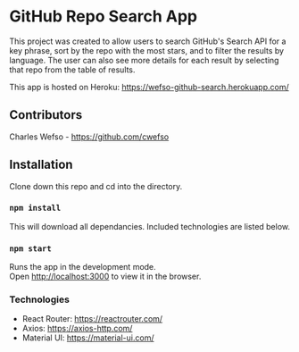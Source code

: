 # GitHub Repo Search App

This project was created to allow users to search GitHub's Search API for a key phrase, sort by the repo with the most stars, and to filter the results by language. The user can also see more details for each result by selecting that repo from the table of results. 

This app is hosted on Heroku: https://wefso-github-search.herokuapp.com/

## Contributors

Charles Wefso - https://github.com/cwefso

## Installation

Clone down this repo and cd into the directory.

### `npm install`

This will download all dependancies. Included technologies are listed below.

### `npm start`

Runs the app in the development mode.\
Open [http://localhost:3000](http://localhost:3000) to view it in the browser.

### Technologies

 - React Router: https://reactrouter.com/
 - Axios: https://axios-http.com/
 - Material UI: https://material-ui.com/



